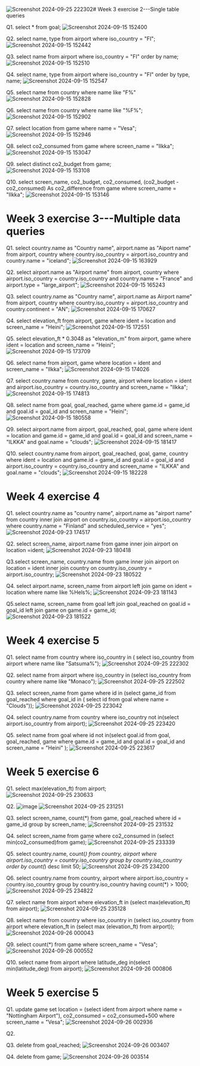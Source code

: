 ![Screenshot 2024-09-25 222302](https://github.com/user-attachments/assets/eb9f80c6-f144-40b8-b16b-b09101fdaf86)#    Week 3 exercise 2---Single table queries

Q1. select * from goal;
![Screenshot 2024-09-15 152400](https://github.com/user-attachments/assets/9c5e3ec1-506d-44e7-bfe1-8654dac82946)

Q2. select name, type from airport where iso_country = "FI";
![Screenshot 2024-09-15 152442](https://github.com/user-attachments/assets/f5f707df-9a75-40a6-aaa9-af5863378b60)

Q3. select name from airport where iso_country = "FI" order by name;
![Screenshot 2024-09-15 152510](https://github.com/user-attachments/assets/64d2d290-04d9-46aa-a0ed-39a2e836765f)

Q4. select name, type from airport where iso_country = "FI" order by type, name;
![Screenshot 2024-09-15 152547](https://github.com/user-attachments/assets/5626d160-71b5-44fe-8fa0-3674188ac11f)

Q5. select name from country where name like "F%"
![Screenshot 2024-09-15 152828](https://github.com/user-attachments/assets/230c4957-58fe-4858-8bb3-5ce98dc597a0)

Q6. select name from country where name like "%F%";
![Screenshot 2024-09-15 152902](https://github.com/user-attachments/assets/0539bc20-3529-419d-bf77-c2e71440e3cf)

Q7. select location from game where name = "Vesa";
![Screenshot 2024-09-15 152946](https://github.com/user-attachments/assets/3a5103f9-8261-4894-bfe4-6cf2eec49a0e)

Q8. select co2_consumed from game where screen_name = "Ilkka";
![Screenshot 2024-09-15 153047](https://github.com/user-attachments/assets/9856f0ec-bc51-4667-a63e-f9d74eaf9aad)

Q9. select distinct co2_budget from game;
![Screenshot 2024-09-15 153108](https://github.com/user-attachments/assets/4e8d3088-fb6d-4f9e-96db-f5c74ba61e86)

Q10. select screen_name, co2_budget, co2_consumed, (co2_budget - co2_consumed) As co2_difference from game where screen_name = "Ilkka";
![Screenshot 2024-09-15 153146](https://github.com/user-attachments/assets/02d0117f-9346-4a3b-8896-25da78a5f121)


#  Week 3 exercise 3---Multiple data queries 


Q1.  select country.name as "Country name", airport.name as "Aiport name" from airport, country where country.iso_country = airport.iso_country and country.name = "iceland";
![Screenshot 2024-09-15 163929](https://github.com/user-attachments/assets/ce0b1c05-382e-4f53-9447-5d44f49b12be)

Q2. select airport.name as "Airport name" from airport, country where airport.iso_country = country.iso_country and country.name = "France" and airport.type = "large_airport";
![Screenshot 2024-09-15 165243](https://github.com/user-attachments/assets/d173272d-acfe-4c4d-b8b6-616e14870a4a)

Q3. select country.name as "Country name", airport.name as Airport name" from airport, country where country.iso_country = airport.iso_country and country.continent = "AN";
![Screenshot 2024-09-15 170627](https://github.com/user-attachments/assets/3367d61a-c22a-413f-99fc-b7c13fbf9a6a)

Q4.  select elevation_ft from airport, game where ident = location and screen_name = "Heini";
![Screenshot 2024-09-15 172551](https://github.com/user-attachments/assets/10a4f95c-2ddb-4674-88da-a53e762d3ca7)

Q5.  select elevation_ft * 0.3048 as "elevation_m" from airport, game where ident = location and screen_name = "Heini";
![Screenshot 2024-09-15 173709](https://github.com/user-attachments/assets/b7b6fa46-cdc9-4461-8fdf-c9cc3ad0caee)

Q6.  select name from airport, game where location = ident and screen_name = "Ilkka";
![Screenshot 2024-09-15 174026](https://github.com/user-attachments/assets/ddf96636-6cc4-4787-ba58-61dac7a7442f)

Q7.  select country.name from country, game, airport where location = ident and airport.iso_country = country.iso_country and screen_name = "Ilkka";
![Screenshot 2024-09-15 174813](https://github.com/user-attachments/assets/ffb92dd0-d3dc-4815-bff1-07b35de6635d)

Q8.  select name from goal, goal_reached, game where game.id = game_id and goal.id = goal_id and screen_name = "Heini";
![Screenshot 2024-09-15 180558](https://github.com/user-attachments/assets/3911f574-c8ee-47bb-ba8d-2e08386ff4fd)

Q9.  select airport.name from airport, goal_reached, goal, game where ident = location and game.id = game_id and goal.id = goal_id and screen_name = "ILKKA" and goal.name = "clouds";
![Screenshot 2024-09-15 181417](https://github.com/user-attachments/assets/f171249d-73f2-475b-a147-36b8828ac298)

Q10.  select country.name from airport, goal_reached, goal, game, country where ident = location and game.id = game_id and goal.id = goal_id and airport.iso_country = country.iso_country and screen_name = "ILKKA" and goal.name = "clouds";
![Screenshot 2024-09-15 182228](https://github.com/user-attachments/assets/632f8842-979f-436b-82a3-1beae81983c6)


# Week 4 exercise 4

Q1. select country.name as "country name", airport.name as "airport name" from country inner join airport on country.iso_country = airport.iso_country where country.name = "Finland" and scheduled_service = "yes";
![Screenshot 2024-09-23 174517](https://github.com/user-attachments/assets/bff6530f-d606-41c7-9c2b-e25cb8121395)

Q2. select screen_name, airport.name from game inner join airport on location =ident;
![Screenshot 2024-09-23 180418](https://github.com/user-attachments/assets/497f228b-084a-42e0-953c-767b7f8f8f2a)

Q3.select screen_name, country.name from game inner join airport on location = ident inner join country on country.iso_country = airport.iso_country;
![Screenshot 2024-09-23 180522](https://github.com/user-attachments/assets/4df704c5-f80b-4821-acb5-588d7fc7d99b)

Q4. select airport.name, screen_name from airport left join game on ident = location where name like %Hels%;
![Screenshot 2024-09-23 181143](https://github.com/user-attachments/assets/1bc15eb2-1687-4748-b4fb-4775eea6e269)

Q5.select name, screen_name from goal left join goal_reached on goal.id = goal_id left join game on game.id = game_id;
![Screenshot 2024-09-23 181522](https://github.com/user-attachments/assets/e256eaaf-43ba-4d95-a03d-154da7556587)

# Week 4 exercise 5

Q1. select name from country where iso_country in ( select iso_country from airport where name like "Satsuma%");
![Screenshot 2024-09-25 222302](https://github.com/user-attachments/assets/d31ecc84-ea98-4581-a073-849f5989ab0e)


Q2. select name from airport where iso_country in (select iso_country from country where name like "Monaco");
![Screenshot 2024-09-25 222502](https://github.com/user-attachments/assets/fa834249-3959-45d0-b304-2fdb1eb418ac)


Q3. select screen_name from game where id in (select game_id from goal_reached where goal_id in ( select id from goal where name = "Clouds"));
![Screenshot 2024-09-25 223042](https://github.com/user-attachments/assets/206b25d0-e1c3-4445-abce-98690628d2d3)

Q4.  select country.name from country where iso_country not in(select airport.iso_country from airport);
![Screenshot 2024-09-25 223420](https://github.com/user-attachments/assets/aefa197f-c233-4443-833f-a848d04d9e8d)


Q5. select name from goal where id not in(select goal.id from goal, goal_reached, game where game.id = game_id and goal.id = goal_id and screen_name = "Heini" );
![Screenshot 2024-09-25 223617](https://github.com/user-attachments/assets/ef00fd25-bf41-4be4-b4d0-1282fe6ce3ba)

# Week 5 exercise 6

Q1. select max(elevation_ft) from airport;
![Screenshot 2024-09-25 230633](https://github.com/user-attachments/assets/87d378e3-3183-4555-b348-de09e9b059c9)

Q2. ![image](https://github.com/user-attachments/assets/e124f28a-ba31-4ad9-8128-f45de5174d64)
![Screenshot 2024-09-25 231251](https://github.com/user-attachments/assets/9ce87aaf-3bb6-4547-b0ce-108febe47979)


Q3. select screen_name, count(*) from game, goal_reached where id = game_id group by screen_name;
![Screenshot 2024-09-25 231532](https://github.com/user-attachments/assets/859a9923-8ead-4463-97ac-01b50643b9b2)

Q4. select screen_name from game where co2_consumed in (select min(co2_consumed)from game);
![Screenshot 2024-09-25 233339](https://github.com/user-attachments/assets/dab543ef-67e8-4ee2-b3de-4b53d157d11e)

Q5. select country.name, count(*) from country, airport
where airport.iso_country = country.iso_country
group by country.iso_country
order by count(*) desc
limit 50;
![Screenshot 2024-09-25 234200](https://github.com/user-attachments/assets/4f95b739-c6c4-4cd2-bc52-d3a63251e97d)

Q6. select country.name from country, airport where airport.iso_country = country.iso_country
group by country.iso_country having count(*) > 1000;
![Screenshot 2024-09-25 234822](https://github.com/user-attachments/assets/f8510cb7-0a1e-42fa-9fd4-f52bcb8d6d84)

Q7. select name from airport where elevation_ft in (select max(elevation_ft) from airport);
![Screenshot 2024-09-25 235128](https://github.com/user-attachments/assets/3a1aae89-79d2-410a-82e6-661f43ac9051)

Q8. select name from country where iso_country in (select iso_country from airport where elevation_ft in (select max (elevation_ft) from airport));
![Screenshot 2024-09-26 000043](https://github.com/user-attachments/assets/44bf8bd5-a1c6-47dc-887f-d6af1ae2e30f)

Q9. select count(*) from game where screen_name = "Vesa";
![Screenshot 2024-09-26 000552](https://github.com/user-attachments/assets/85f17fb7-03e1-4faa-8740-85716426a101)

Q10. select name from airport where latitude_deg in(select min(latitude_deg) from airport);
![Screenshot 2024-09-26 000806](https://github.com/user-attachments/assets/cbb989b9-a6c4-4305-bccb-3e9847fa86b9)

# Week 5 exercise 5

Q1. update game
set  location = (select ident from airport where name = "Nottingham Airport"), co2_consumed = co2_consumed+500
where screen_name = "Vesa";
![Screenshot 2024-09-26 002936](https://github.com/user-attachments/assets/42e390c2-daf1-40c0-89f8-8d6d5ff6cb04)

Q2. 

Q3. delete from goal_reached;
![Screenshot 2024-09-26 003407](https://github.com/user-attachments/assets/fb08cb60-3cc8-4afa-99dd-9680bc279c22)

Q4. delete from game;
![Screenshot 2024-09-26 003514](https://github.com/user-attachments/assets/731b4f20-ed22-428b-8d65-76495e531654)








